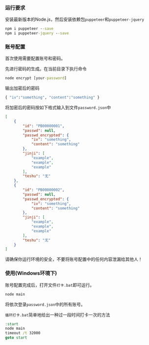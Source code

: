 <h3>运行要求</h3>

安装最新版本的Node.js，然后安装依赖包```puppeteer```和```puppeteer-jquery```

```bat
npm i puppeteer --save
npm i puppeteer-jquery --save
```



<h3>账号配置</h3>

首次使用需要配置账号和密码。

先进行密码的生成。在当前目录下执行命令

```bat
node encrypt [your-password]
```

输出加密后的密码

```bat
{ "iv":"something", "content":"something" }
```

将加密后的密码按如下格式输入到文件```password.json```中

```json
[
    {
        "id": "PB00000001",
        "passwd": null,
        "passwd_encrypted": {
            "iv": "something",
            "content": "something"
        },
        "jinji": [
            "example",
            "example",
            "example"
        ],
        "teshu": "无"
    },
    {
        "id": "PB00000002",
        "passwd": null,
        "passwd_encrypted": {
            "iv": "something",
            "content": "something"
        },
        "jinji": [
            "example",
            "example",
            "example"
        ],
        "teshu": "无"
    }
]
```

请确保你运行环境的安全，不要将账号配置中的任何内容泄漏给其他人！



<h3>使用(Windows环境下)</h3>

账号配置完成后，打开文件```打卡.bat```即可运行。

```bat
node main
```

将依次登录```password.json```中的所有账号。

```循环打卡.bat```简单地给出一种过一段时间打卡一次的方法

```bat
:start
node main
timeout /t 32000
goto start
```
